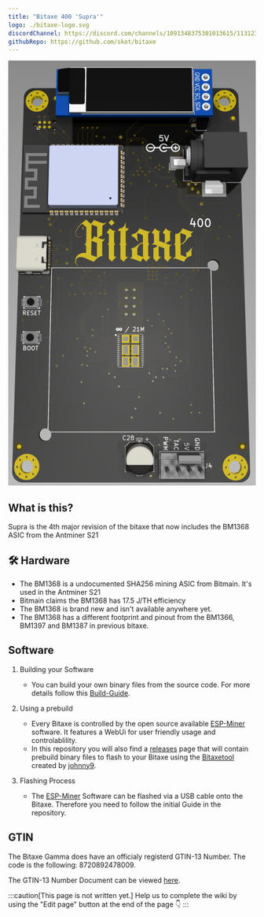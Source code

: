 ```yaml
---
title: "Bitaxe 400 'Supra'"
logo: ./bitaxe-logo.svg
discordChannel: https://discord.com/channels/1091348375301013615/1131234857733857332
githubRepo: https://github.com/skot/bitaxe
---
```


![bitaxe-supra](./supra_render.png)

## What is this?

Supra is the 4th major revision of the bitaxe that now includes the BM1368 ASIC from the Antminer S21

## 🛠️ Hardware

- The BM1368 is a undocumented SHA256 mining ASIC from Bitmain. It's used in the Antminer S21
- Bitmain claims the BM1368 has 17.5 J/TH efficiency
- The BM1368 is brand new and isn't available anywhere yet.
- The BM1368 has a different footprint and pinout from the BM1366, BM1397 and BM1387 in previous bitaxe.

## Software

1. Building your Software

   - You can build your own binary files from the source code. For more details follow this [Build-Guide](/axeos/compile).

2. Using a prebuild

   - Every Bitaxe is controlled by the open source available [ESP-Miner](https://github.com/skot/ESP-Miner) software. It features a WebUi for user friendly usage and controlablility.
   - In this repository you will also find a [releases](https://github.com/skot/ESP-Miner/releases) page that will contain prebuild binary files to flash to your Bitaxe using the [Bitaxetool](https://github.com/johnny9/bitaxetool) created by [johnny9](https://github.com/johnny9).

3. Flashing Process
   - The [ESP-Miner](https://github.com/skot/ESP-Miner) Software can be flashed via a USB cable onto the Bitaxe. Therefore you need to follow the initial Guide in the repository.

## GTIN

The Bitaxe Gamma does have an officialy registerd GTIN-13 Number.
The code is the following: 8720892478009.

The GTIN-13 Number Document can be viewed [here](/doc-assets/bitaxe/GTIN-Supra.pdf).

:::caution[This page is not written yet.]
Help us to complete the wiki by using the "Edit page" button at the end of the page 👇
:::
